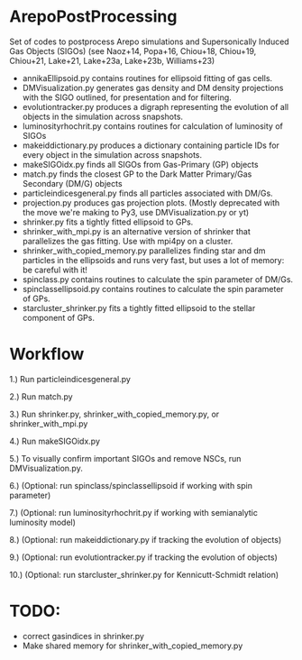 # ArepoPostProcessing

Set of codes to postprocess Arepo simulations and Supersonically Induced Gas Objects (SIGOs) (see Naoz+14, Popa+16, Chiou+18, Chiou+19, Chiou+21, Lake+21, Lake+23a, Lake+23b, Williams+23)

- annikaEllipsoid.py contains routines for ellipsoid fitting of gas cells.
- DMVisualization.py generates gas density and DM density projections with the SIGO outlined, for presentation and for filtering.
- evolutiontracker.py produces a digraph representing the evolution of all objects in the simulation across snapshots.
- luminosityrhochrit.py contains routines for calculation of luminosity of SIGOs
- makeiddictionary.py produces a dictionary containing particle IDs for every object in the simulation across snapshots.
- makeSIGOidx.py finds all SIGOs from Gas-Primary (GP) objects
- match.py finds the closest GP to the Dark Matter Primary/Gas Secondary (DM/G) objects
- particleindicesgeneral.py finds all particles associated with DM/Gs.
- projection.py produces gas projection plots. (Mostly deprecated with the move we're making to Py3, use DMVisualization.py or yt)
- shrinker.py fits a tightly fitted ellipsoid to GPs.
- shrinker_with_mpi.py is an alternative version of shrinker that parallelizes the gas fitting. Use with mpi4py on a cluster.
- shrinker_with_copied_memory.py parallelizes finding star and dm particles in the ellipsoids and runs very fast, but uses a lot of memory: be careful with it!
- spinclass.py contains routines to calculate the spin parameter of DM/Gs.
- spinclassellipsoid.py contains routines to calculate the spin parameter of GPs.
- starcluster_shrinker.py fits a tightly fitted ellipsoid to the stellar component of GPs.

# Workflow

1.) Run particleindicesgeneral.py

2.) Run match.py

3.) Run shrinker.py, shrinker_with_copied_memory.py, or shrinker_with_mpi.py

4.) Run makeSIGOidx.py

5.) To visually confirm important SIGOs and remove NSCs, run DMVisualization.py.

6.) (Optional: run spinclass/spinclassellipsoid if working with spin parameter)

7.) (Optional: run luminosityrhochrit.py if working with semianalytic luminosity model)

8.) (Optional: run makeiddictionary.py if tracking the evolution of objects)

9.) (Optional: run evolutiontracker.py if tracking the evolution of objects)

10.) (Optional: run starcluster_shrinker.py for Kennicutt-Schmidt relation)

# TODO: 
- correct gasindices in shrinker.py
- Make shared memory for shrinker_with_copied_memory.py


